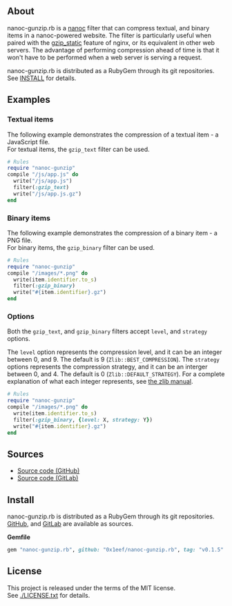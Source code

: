 ## About

nanoc-gunzip.rb is a [nanoc](https://github.com/nanoc/nanoc) filter that can
compress textual, and binary items in a nanoc-powered website. The filter is
particularly useful when paired with the
[gzip_static](http://nginx.org/en/docs/http/ngx_http_gzip_static_module.html)
feature of nginx, or its equivalent in other web servers. The advantage of
performing compression ahead of time is that it won't have to be performed
when a web server is serving a request.

nanoc-gunzip.rb is distributed as a RubyGem through its git repositories. See
[INSTALL](#install) for details.


## Examples

### Textual items

The following example demonstrates the compression of a textual item - a JavaScript file. <br>
For textual items, the `gzip_text` filter can be used.

```ruby
# Rules
require "nanoc-gunzip"
compile "/js/app.js" do
  write("/js/app.js")
  filter(:gzip_text)
  write("/js/app.js.gz")
end
```

### Binary items

The following example demonstrates the compression of a binary item - a PNG file. <br>
For binary items, the `gzip_binary` filter can be used.

``` ruby
# Rules
require "nanoc-gunzip"
compile "/images/*.png" do
  write(item.identifier.to_s)
  filter(:gzip_binary)
  write("#{item.identifier}.gz")
end
```

### Options

Both the `gzip_text`, and `gzip_binary` filters accept `level`, and `strategy` options.

The `level` option represents the compression level, and it can be an integer between 0,
and 9. The default is 9 (`Zlib::BEST_COMPRESSION`).  The `strategy` options represents
the compression strategy, and it can be an interger between  0, and 4. The default is
0 (`Zlib::DEFAULT_STRATEGY`). For a complete explanation of what each integer represents,
see [the zlib manual](https://www.zlib.net/manual.html#Constants).

``` ruby
# Rules
require "nanoc-gunzip"
compile "/images/*.png" do
  write(item.identifier.to_s)
  filter(:gzip_binary, {level: X, strategy: Y})
  write("#{item.identifier}.gz")
end
```

## Sources

* [Source code (GitHub)](https://github.com/0x1eef/nanoc-gunzip.rb)
* [Source code (GitLab)](https://gitlab.com/0x1eef/nanoc-gunzip.rb)

## <a id='install'>Install</a>

nanoc-gunzip.rb is distributed as a RubyGem through its git repositories. <br>
[GitHub](https://github.com/0x1eef/nanoc-gunzip.rb),
and
[GitLab](https://gitlab.com/0x1eef/nanoc-gunzip.rb)
are available as sources.

**Gemfile**

```ruby
gem "nanoc-gunzip.rb", github: "0x1eef/nanoc-gunzip.rb", tag: "v0.1.5"
```

## License

This project is released under the terms of the MIT license. <br>
See [./LICENSE.txt](./LICENSE.txt) for details.
